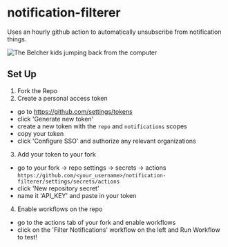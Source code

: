 # notification-filterer

Uses an hourly github action to automatically unsubscribe from notification things. 

![The Belcher kids jumping back from the computer](http://www.reactiongifs.com/r/2013/09/bobs-omg.gif)

## Set Up

1. Fork the Repo 
2. Create a personal access token 
  - go to https://github.com/settings/tokens
  - click 'Generate new token'
  - create a new token with the `repo` and `notifications` scopes
  - copy your token
  - click 'Configure SSO' and authorize any relevant organizations
3. Add your token to your fork
  - go to your fork -> repo settings -> secrets -> actions 
  `https://github.com/<your_username>/notification-filterer/settings/secrets/actions`
  - click 'New repository secret'
  - name it 'API_KEY' and paste in your token
4. Enable workflows on the repo
  - go to the actions tab of your fork and enable workflows
  - click on the 'Filter Notifications' workflow on the left and Run Workflow to test!

